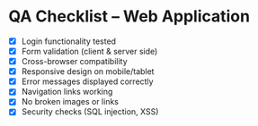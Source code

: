 # QA Checklist – Web Application

- [x] Login functionality tested
- [x] Form validation (client & server side)
- [x] Cross-browser compatibility
- [x] Responsive design on mobile/tablet
- [x] Error messages displayed correctly
- [x] Navigation links working
- [x] No broken images or links
- [x] Security checks (SQL injection, XSS)
